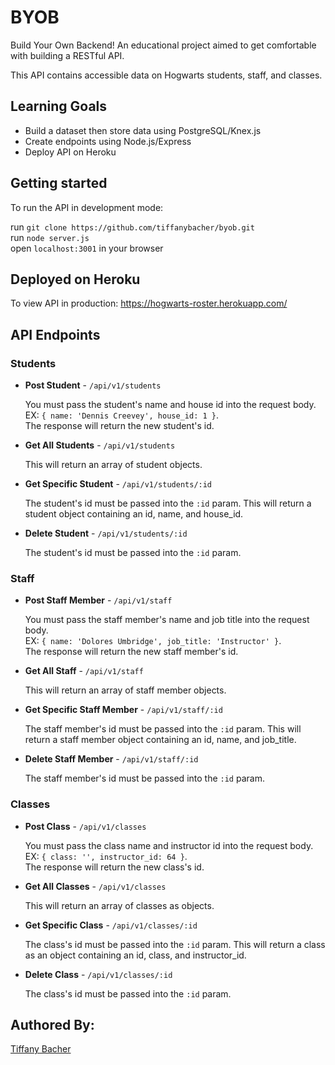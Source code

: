 # BYOB
Build Your Own Backend! An educational project aimed to get comfortable with building a RESTful API.

This API contains accessible data on Hogwarts students, staff, and classes. 

## Learning Goals
- Build a dataset then store data using PostgreSQL/Knex.js
- Create endpoints using Node.js/Express
- Deploy API on Heroku

## Getting started
To run the API in development mode:

run `git clone https://github.com/tiffanybacher/byob.git`\
run `node server.js`\
open `localhost:3001` in your browser

## Deployed on Heroku

To view API in production: https://hogwarts-roster.herokuapp.com/

## API Endpoints
### Students

- **Post Student** - `/api/v1/students`

  You must pass the student's name and house id into the request body.\
  EX: `{ name: 'Dennis Creevey', house_id: 1 }`.\
  The response will return the new student's id.

- **Get All Students** - `/api/v1/students`

  This will return an array of student objects.

- **Get Specific Student** - `/api/v1/students/:id`

  The student's id must be passed into the `:id` param. This will return a student object containing an id, name, and house_id.
  
- **Delete Student** - `/api/v1/students/:id`

  The student's id must be passed into the `:id` param.
  
### Staff

- **Post Staff Member** - `/api/v1/staff`

  You must pass the staff member's name and job title into the request body.\
  EX: `{ name: 'Dolores Umbridge', job_title: 'Instructor' }`.\
  The response will return the new staff member's id.

- **Get All Staff** - `/api/v1/staff`

  This will return an array of staff member objects.

- **Get Specific Staff Member** - `/api/v1/staff/:id`

  The staff member's id must be passed into the `:id` param. This will return a staff member object containing an id, name, and job_title.
  
- **Delete Staff Member** - `/api/v1/staff/:id`

  The staff member's id must be passed into the `:id` param.

### Classes

- **Post Class** - `/api/v1/classes`

  You must pass the class name and instructor id into the request body.\
  EX: `{ class: '', instructor_id: 64 }`.\
  The response will return the new class's id.

- **Get All Classes** - `/api/v1/classes`

  This will return an array of classes as objects.

- **Get Specific Class** - `/api/v1/classes/:id`

  The class's id must be passed into the `:id` param. This will return a class as an object containing an id, class, and instructor_id.
  
- **Delete Class** - `/api/v1/classes/:id`

  The class's id must be passed into the `:id` param.

## Authored By:
[Tiffany Bacher](https://github.com/tiffanybacher)


